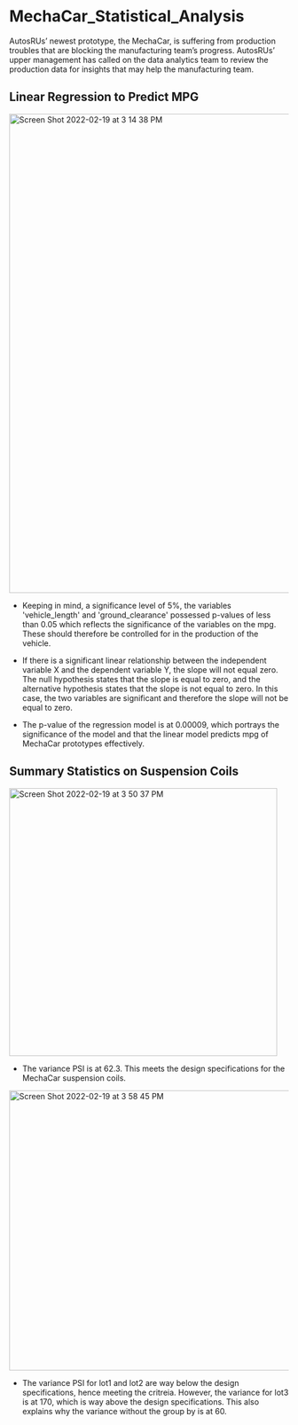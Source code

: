 # MechaCar_Statistical_Analysis
AutosRUs’ newest prototype, the MechaCar, is suffering from production troubles that are blocking the manufacturing team’s progress. AutosRUs’ upper management has called on the data analytics team to review the production data for insights that may help the manufacturing team.


## Linear Regression to Predict MPG

<img width="864" alt="Screen Shot 2022-02-19 at 3 14 38 PM" src="https://user-images.githubusercontent.com/93164021/154817553-ae7a6af5-948c-46f1-af4e-03218e7803c4.png">

- Keeping in mind, a significance level of 5%, the variables 'vehicle_length' and 'ground_clearance' possessed p-values of less than 0.05 which reflects the significance of the variables on the mpg. These should therefore be controlled for in the production of the vehicle.

- If there is a significant linear relationship between the independent variable X and the dependent variable Y, the slope will not equal zero. The null hypothesis states that the slope is equal to zero, and the alternative hypothesis states that the slope is not equal to zero. In this case, the two variables are significant and therefore the slope will not be equal to zero.

- The p-value of the regression model is at 0.00009, which portrays the significance of the model and that the linear model predicts mpg of MechaCar prototypes effectively.

## Summary Statistics on Suspension Coils

<img width="483" alt="Screen Shot 2022-02-19 at 3 50 37 PM" src="https://user-images.githubusercontent.com/93164021/154818600-765d10f0-ab56-4ee2-a0a1-5df726e23c76.png">

- The variance PSI is at 62.3. This meets the design specifications for the MechaCar suspension coils.

<img width="505" alt="Screen Shot 2022-02-19 at 3 58 45 PM" src="https://user-images.githubusercontent.com/93164021/154818868-41811b25-6bfd-424f-aea8-830a9e218855.png">

- The variance PSI for lot1 and lot2 are way below the design specifications, hence meeting the critreia. However, the variance for lot3 is at 170, which is way above the design specifications. This also explains why the variance without the group by is at 60. 




